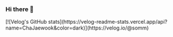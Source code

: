 ### Hi there 👋

<!--
**ChaJaewook/ChaJaewook** is a ✨ _special_ ✨ repository because its `README.md` (this file) appears on your GitHub profile.

https://github-readme-stats.vercel.app/api?username=ChaJaewook&show_icons=true&theme=radical

Here are some ideas to get you started:

- 🔭 I’m currently working on ...
- 🌱 I’m currently learning ...
- 👯 I’m looking to collaborate on ...
- 🤔 I’m looking for help with ...
- 💬 Ask me about ...
- 📫 How to reach me: ...
- 😄 Pronouns: ...
- ⚡ Fun fact: ...
-->


<div>
  [![Velog's GitHub stats](https://velog-readme-stats.vercel.app/api?name=ChaJaewook&color=dark)](https://velog.io/@somm)
</div>
 
